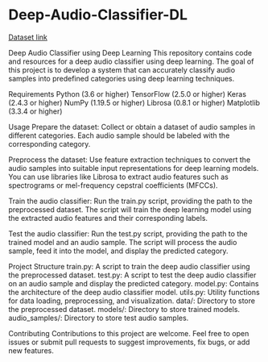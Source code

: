 # Deep-Audio-Classifier-DL

[Dataset link](https://drive.google.com/drive/folders/1tZwpqHtTIbQeHH2kCnfao2O-2F_Nwl6F?usp=drive_link)

Deep Audio Classifier using Deep Learning
This repository contains code and resources for a deep audio classifier using deep learning. The goal of this project is to develop a system that can accurately classify audio samples into predefined categories using deep learning techniques.

Requirements
Python (3.6 or higher)
TensorFlow (2.5.0 or higher)
Keras (2.4.3 or higher)
NumPy (1.19.5 or higher)
Librosa (0.8.1 or higher)
Matplotlib (3.3.4 or higher)


Usage
Prepare the dataset: Collect or obtain a dataset of audio samples in different categories. Each audio sample should be labeled with the corresponding category.

Preprocess the dataset: Use feature extraction techniques to convert the audio samples into suitable input representations for deep learning models. You can use libraries like Librosa to extract audio features such as spectrograms or mel-frequency cepstral coefficients (MFCCs).

Train the audio classifier: Run the train.py script, providing the path to the preprocessed dataset. The script will train the deep learning model using the extracted audio features and their corresponding labels.

Test the audio classifier: Run the test.py script, providing the path to the trained model and an audio sample. The script will process the audio sample, feed it into the model, and display the predicted category.

Project Structure
train.py: A script to train the deep audio classifier using the preprocessed dataset.
test.py: A script to test the deep audio classifier on an audio sample and display the predicted category.
model.py: Contains the architecture of the deep audio classifier model.
utils.py: Utility functions for data loading, preprocessing, and visualization.
data/: Directory to store the preprocessed dataset.
models/: Directory to store trained models.
audio_samples/: Directory to store test audio samples.


Contributing
Contributions to this project are welcome. Feel free to open issues or submit pull requests to suggest improvements, fix bugs, or add new features.
